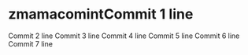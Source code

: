 # zmamacomintCommit 1 line
Commit 2 line
Commit 3 line
Commit 4 line
Commit 5 line
Commit 6 line
Commit 7 line
